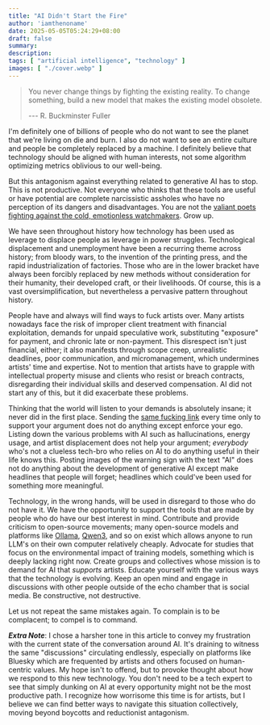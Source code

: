 ```yaml
---
title: "AI Didn't Start the Fire"
author: 'iamthenoname'
date: 2025-05-05T05:24:29+08:00
draft: false
summary:
description:
tags: [ "artificial intelligence", "technology" ]
images: [ "./cover.webp" ]
---
```


> You never change things by fighting the existing reality. To change something, build a new model that makes the existing model obsolete.
>
> --- R. Buckminster Fuller

I'm definitely one of billions of people who do not want to see the planet that we're living on die and burn. I also do not want to see an entire culture and people be completely replaced by a machine. I definitely believe that technology should be aligned with human interests, not some algorithm optimizing metrics oblivious to our well-being.

But this antagonism against everything related to generative AI has to stop. This is not productive. Not everyone who thinks that these tools are useful or have potential are complete narcissistic assholes who have no perception of its dangers and disadvantages. You are not the [valiant poets fighting against the cold, emotionless watchmakers](https://ellipsus.com/blog/the-watchmakers). Grow up.

We have seen throughout history how technology has been used as leverage to displace people as leverage in power struggles. Technological displacement and unemployment have been a recurring theme across history; from bloody wars, to the invention of the printing press, and the rapid industrialization of factories. Those who are in the lower bracket have always been forcibly replaced by new methods without consideration for their humanity, their developed craft, or their livelihoods. Of course, this is a vast oversimplification, but nevertheless a pervasive pattern throughout history.

People have and always will find ways to fuck artists over. Many artists nowadays face the risk of improper client treatment with financial exploitation, demands for unpaid speculative work, substituting "exposure" for payment, and chronic late or non-payment. This disrespect isn't just financial, either; it also manifests through scope creep, unrealistic deadlines, poor communication, and micromanagement, which undermines artists' time and expertise. Not to mention that artists have to grapple with intellectual property misuse and clients who resist or breach contracts, disregarding their individual skills and deserved compensation. AI did not start any of this, but it did exacerbate these problems.

Thinking that the world will listen to your demands is absolutely insane; it never did in the first place. Sending the [same fucking link](https://news.mit.edu/2025/explained-generative-ai-environmental-impact-0117) every time only to support your argument does not do anything except enforce your ego. Listing down the various problems with AI such as hallucinations, energy usage, and artist displacement does not help your argument; *everybody* who's not a clueless tech-bro who relies on AI to do anything useful in their life knows this. Posting images of the warning sign with the text "AI" does not do anything about the development of generative AI except make headlines that people will forget; headlines which could've been used for something more meaningful.

Technology, in the wrong hands, will be used in disregard to those who do not have it. We have the opportunity to support the tools that are made by people who do have our best interest in mind. Contribute and provide criticism to open-source movements; many open-source models and platforms like [Ollama](https://ollama.org), [Qwen3](https://github.com/QwenLM/Qwen3), and so on exist which allows anyone to run LLM's on their own computer relatively cheaply. Advocate for studies that focus on the environmental impact of training models, something which is deeply lacking right now. Create groups and collectives whose mission is to demand for AI that *supports* artists. Educate yourself with the various ways that the technology is evolving. Keep an open mind and engage in discussions with other people outside of the echo chamber that is social media. Be constructive, not destructive.

Let us not repeat the same mistakes again. To complain is to be complacent; to compel is to command.

***Extra Note***: I chose a harsher tone in this article to convey my frustration with the current state of the conversation around AI. It's draining to witness the same "discussions" circulating endlessly, especially on platforms like Bluesky which are frequented by artists and others focused on human-centric values. My hope isn't to offend, but to provoke thought about how we respond to this new technology. You don't need to be a tech expert to see that simply dunking on AI at every opportunity might not be the most productive path. I recognize how worrisome this time is for artists, but I believe we can find better ways to navigate this situation collectively, moving beyond boycotts and reductionist antagonism.
